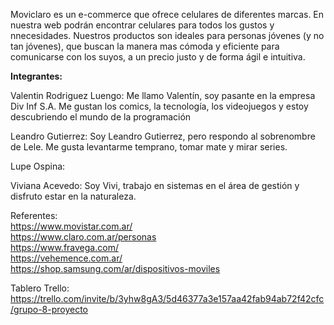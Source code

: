 Moviclaro es un e-commerce que ofrece celulares de diferentes marcas. En nuestra web podrán encontrar celulares para todos los gustos y nnecesidades. Nuestros productos son ideales para personas jóvenes (y no tan jóvenes), que buscan la manera mas cómoda y eficiente para comunicarse con los suyos, a un precio justo y de forma ágil e intuitiva.  

<strong>Integrantes:</strong> 

Valentin Rodriguez Luengo: Me llamo Valentín, soy pasante en la empresa Div Inf S.A. Me gustan los comics, la tecnología, los videojuegos y estoy descubriendo el mundo de la programación

Leandro Gutierrez: Soy Leandro Gutierrez, pero respondo al sobrenombre de Lele. Me gusta levantarme temprano, tomar mate y mirar series.

Lupe Ospina: 

Viviana Acevedo: Soy Vivi, trabajo en sistemas en el área de gestión y disfruto estar en la naturaleza. 

Referentes: <br>
https://www.movistar.com.ar/ <br>
https://www.claro.com.ar/personas <br>
https://www.fravega.com/ <br>
https://vehemence.com.ar/ <br>
https://shop.samsung.com/ar/dispositivos-moviles <br>

Tablero Trello: https://trello.com/invite/b/3yhw8gA3/5d46377a3e157aa42fab94ab72f42cfc/grupo-8-proyecto

